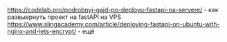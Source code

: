 https://codelab.pro/podrobnyj-gajd-po-deployu-fastapi-na-servere/   - как развыернуть проект на fastAPI на VPS
https://www.slingacademy.com/article/deploying-fastapi-on-ubuntu-with-nginx-and-lets-encrypt/ - ещё
